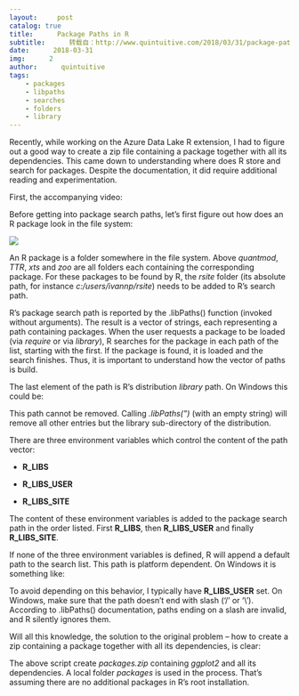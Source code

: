 ```yaml
---
layout:     post
catalog: true
title:      Package Paths in R
subtitle:      转载自：http://www.quintuitive.com/2018/03/31/package-paths-r/
date:      2018-03-31
img:      2
author:      quintuitive
tags:
    - packages
    - libpaths
    - searches
    - folders
    - library
---
```





Recently, while working on the Azure Data Lake R extension, I had to figure out a good way to create a zip file containing a package together with all its dependencies. This came down to understanding where does R store and search for packages. Despite the documentation, it did require additional reading and experimentation.



First, the accompanying video:



Before getting into package search paths, let’s first figure out how does an R package look in the file system:

![](http://www.quintuitive.com/wp-content/uploads/2018/03/rsite.png)


An R package is a folder somewhere in the file system. Above *quantmod*, *TTR*, *xts* and *zoo* are all folders each containing the corresponding package. For these packages to be found by R, the *rsite* folder (its absolute path, for instance *c:/users/ivannp/rsite*) needs to be added to R’s search path.

R’s package search path is reported by the .libPaths() function (invoked without arguments). The result is a vector of strings, each representing a path containing packages. When the user requests a package to be loaded (via *require* or via *library*), R searches for the package in each path of the list, starting with the first. If the package is found, it is loaded and the search finishes. Thus, it is important to understand how the vector of paths is build.

The last element of the path is R’s distribution *library* path. On Windows this could be:

This path cannot be removed. Calling *.libPaths(”)* (with an empty string) will remove all other entries but the library sub-directory of the distribution.

There are three environment variables which control the content of the path vector:

- **R_LIBS**

- **R_LIBS_USER**

- **R_LIBS_SITE**


The content of these environment variables is added to the package search path in the order listed. First **R_LIBS**, then **R_LIBS_USER** and finally **R_LIBS_SITE**.

If none of the three environment variables is defined, R will append a default path to the search list. This path is platform dependent. On Windows it is something like:

To avoid depending on this behavior, I typically have **R_LIBS_USER** set. On Windows, make sure that the path doesn’t end with slash (‘/’ or ‘\’). According to .libPaths() documentation, paths ending on a slash are invalid, and R silently ignores them.

Will all this knowledge, the solution to the original problem – how to create a zip containing a package together with all its dependencies, is clear:

The above script create *packages.zip* containing *ggplot2* and all its dependencies. A local folder *packages* is used in the process. That’s assuming there are no additional packages in R’s root installation.



